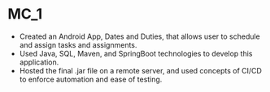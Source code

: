 # MC_1

* Created an Android App, Dates and Duties, that allows user to schedule and assign tasks and assignments.
* Used Java, SQL, Maven, and SpringBoot technologies to develop this application.
* Hosted the final .jar file on a remote server, and used concepts of CI/CD to enforce automation and ease of testing. 
